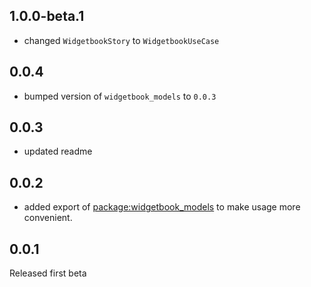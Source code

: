 ## 1.0.0-beta.1

- changed `WidgetbookStory` to `WidgetbookUseCase`

## 0.0.4

- bumped version of `widgetbook_models` to `0.0.3`

## 0.0.3

- updated readme

## 0.0.2

- added export of [package:widgetbook_models](https://pub.dev/packages/widgetbook_models) to make usage more convenient. 

## 0.0.1

Released first beta
